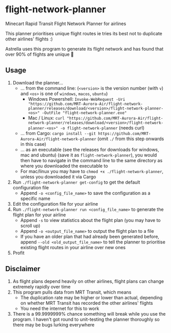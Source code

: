 # flight-network-planner
Minecart Rapid Transit Flight Network Planner for airlines

This planner prioritises unique flight routes ie tries its best not to duplicate other airlines' flights :)

Astrella uses this program to generate its flight network and has found that over 90% of flights are unique :eyes:

## Usage
1. Download the planner...
    * ... from the command line: (`<version>` is the version number (with `v`) and `<os>` is one of `windows`, `macos`, `ubuntu`)
      * Windows Powershell: `Invoke-WebRequest -Uri "https://github.com/MRT-Aurora-Air/flight-network-planner/releases/download/<version>/flight-network-planner-<os>" -OutFile "flight-network-planner.exe"`
      * Mac / Linux: `curl "https://github.com/MRT-Aurora-Air/flight-network-planner/releases/download/<version>/flight-network-planner-<os>" -o flight-network-planner` (needs curl)
    * ... from Cargo: `cargo install --git https://github.com/MRT-Aurora-Air/flight-network-planner` (omit `./` from this step onwards in this case)
    * ... as an executable (see the releases for downloads for windows, mac and ubuntu) (save it as `flight-network-planner`), you would then have to navigate in the command line to the same directory as where you downloaded the executable to
    * For mac/linux you may have to `chmod +x ./flight-network-planner`, unless you downloaded it via Cargo
2. Run `./flight-network-planner get-config` to get the default configuration file
    * Append `-o <config_file_name>` to save the configuration as a specific name
3. Edit the configuration file for your airline
4. Run `./flight-network-planner run <config_file_name>` to generate the flight plan for your airline
    * Append `-s` to view statistics about the flight plan (you may have to scroll up)
    * Append `-o <output_file_name>` to output the flight plan to a file
    * If you have an older plan that had already been generated before, append `--old <old_output_file_name>` to tell the planner to prioritise existing flight routes in your airline over new ones
5. Profit

## Disclaimer
1. As flight plans depend heavily on other airlines, flight plans can change extremely rapidly over time
2. This program pulls data from MRT Transit, which means
   * The duplication rate may be higher or lower than actual, depending on whether MRT Transit has recorded the other airlines' flights
   * You need the internet for this to work
3. There is a 99.9999999% chance something will break while you use the program. I haven't got round to unit-testing the planner thoroughly so there may be bugs lurking everywhere
